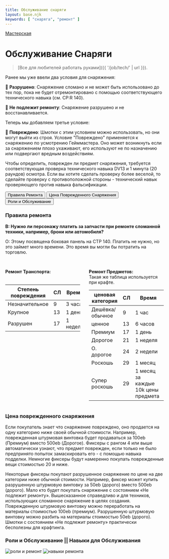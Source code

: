 ```yaml
---
title: Обслуживание снаряги
layout: base.njk
keywords: [ "снаряга", "ремонт" ]
---
```

<a href="{{ '/workshop/' | url }}" class="return-link">Мастерская</a>
# Обслуживание Снаряги

> [Все для любителей работать руками]({{ '/job/tech/' | url }}).

Ранее мы уже ввели два условия для снаряжения:

🔴 **Разрушено**: Снаряжение сломано и не может быть использовано до тех пор,
пока не будет отремонтировано с помощью соответствующего технического навыка (см. CP:R 140).

🔴 **Не подлежит ремонту**: Снаряжение разрушено и не восстанавливается.

Теперь мы добавляем третье условие:

🔴 **Повреждено**: Шмотки с этим условием можно использовать, но они могут выйти из строя.
Условие "Повреждено" применяется к снаряжению по усмотрению Гейммастера.
Оно может возникнуть если за снаряжением плохо ухаживают, его используют не по назначению или подвергают вредным
воздействиям.

Чтобы определить, поврежден ли предмет снаряжения, требуется соответствующая проверка технического навыка DV13 и 1
минута (20 раундов) осмотра.
Если вы хотите сделать проверку более веселой, то сделайте проверку с противоположной стороны - технический навык
проверяющего против навыка фальсификации.

<div class="tab-buttons">
  <button class="tab-button active" data-tab="rule">Правила Ремонта</button>
  <button class="tab-button" data-tab="price">Цена Поврежденного Снаряжения</button>
  <button class="tab-button" data-tab="roles">Роли и Обслуживание</button>
</div>

<div class="tab-content active" id="rule">

### Правила ремонта

**В: Нужно ли персонажу платить за запчасти при ремонте сломанной техники, например, брони или автомобиля?**<br>

О: Этому посвящена боковая панель на СТР 140. Платить не нужно, но это займет много времени.
Это время вы могли бы потратить на торговлю.<br><br>

<div style="display: flex; gap: 2em; justify-content: space-between; flex-wrap: wrap;">

<div style="flex: 1; min-width: 200px;">

**Ремонт Транспорта:**<br><br>

| Степень повреждения | СЛ | Время    |
|---------------------|----|----------|
| Незначительное      | 9  | 3 часа   |
| Крупное             | 13 | 1 день   |
| Разрушен            | 17 | 1 неделя |

</div>

<div style="flex: 1; min-width: 200px;">

**Ремонт Предметов:**<br>
Такая же таблица используется при крафте.

| ценовая категория | СЛ | Время                               |
|-------------------|----|-------------------------------------|
| Дешёвка/обычное   | 9  | 1 час                               |
| ценное            | 13 | 6 часов                             |
| Премиум           | 17 | 1 день                              |
| Дорогое           | 21 | 1 неделя                            |
| О. дорогое        | 24 | 2 недели                            |
| Роскошь           | 29 | 1 месяц                             |
| Супер роскошь     | 29 | 1 месяц за каждые 10k цены предмета |

</div>

</div>

</div>

<div class="tab-content" id="price">

### Цена поврежденного снаряжения

Если покупатель знает что снаряжение повреждено, оно продается на одну категорию ниже своей обычной стоимости.
Например, поврежденная штурмовая винтовка будет продаваться за 100eb (Премиум) вместо 500eb (Дорогое).
Фиксеры с рангом 4 или выше автоматически узнают, что предмет поврежден,
если только не было предпринято попыток замаскировать его - с помощью навыка подделки.
Немногие фиксеры будут намеренно покупать поврежденные вещи стоимостью 20 и ниже.<br>

Некоторые фиксеры покупают разрушенное снаряжение по цене на две категории ниже
обычной стоимости. Например, фиксер может купить разрушенную штурмовую винтовку за
50eb (дорого) вместо 500eb (дорого). Мало кто будет покупать снаряжение с состоянием «Не
подлежит ремонту». Вышесказанное справедливо и для техников, использующих сломанное
снаряжение в целях создания. Поврежденную штурмовую винтовку можно переработать на
материалы стоимостью 100eb (премиум).
Разрушенную штурмовую винтовку можно разбить на материалы стоимостью 50eb (дорого).
Шмотки с состоянием «Не подлежит ремонту» практически бесполезны для крафтинга.

</div>

<div class="tab-content" id="roles">

### Роли и Обслуживание || Навыки для Обслуживания

<div class="image-container image-left">
    <img src="{{ '/images/content/workshop/repair/repair-roles.png' | url }}" alt="роли и ремонт">
    <img src="{{ '/images/content/workshop/repair/repair-skills.png' | url }}" alt="навыки ремонта">
</div>

</div>